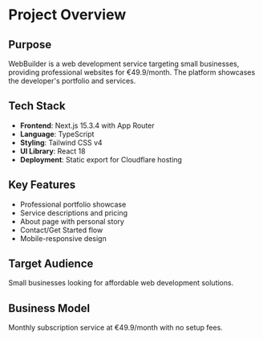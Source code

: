 # Project Overview

## Purpose
WebBuilder is a web development service targeting small businesses, providing professional websites for €49.9/month. The platform showcases the developer's portfolio and services.

## Tech Stack
- **Frontend**: Next.js 15.3.4 with App Router
- **Language**: TypeScript
- **Styling**: Tailwind CSS v4
- **UI Library**: React 18
- **Deployment**: Static export for Cloudflare hosting

## Key Features
- Professional portfolio showcase
- Service descriptions and pricing
- About page with personal story
- Contact/Get Started flow
- Mobile-responsive design

## Target Audience
Small businesses looking for affordable web development solutions.

## Business Model
Monthly subscription service at €49.9/month with no setup fees.